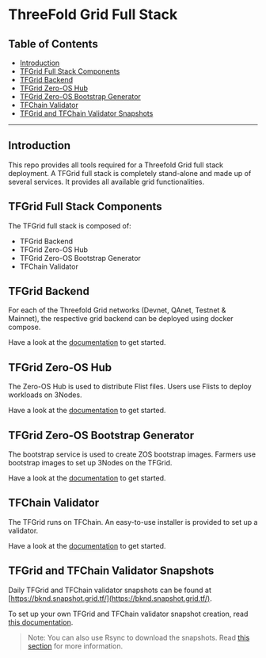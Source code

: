 <h1>ThreeFold Grid Full Stack</h1> 

<h2>Table of Contents</h2>

- [Introduction](#introduction)
- [TFGrid Full Stack Components](#tfgrid-full-stack-components)
- [TFGrid Backend](#tfgrid-backend)
- [TFGrid Zero-OS Hub](#tfgrid-zero-os-hub)
- [TFGrid Zero-OS Bootstrap Generator](#tfgrid-zero-os-bootstrap-generator)
- [TFChain Validator](#tfchain-validator)
- [TFGrid and TFChain Validator Snapshots](#tfgrid-and-tfchain-validator-snapshots)

---

## Introduction

This repo provides all tools required for a Threefold Grid full stack deployment. A TFGrid full stack is completely stand-alone and made up of several services. It provides all available grid functionalities.  

## TFGrid Full Stack Components

The TFGrid full stack is composed of:

- TFGrid Backend
- TFGrid Zero-OS Hub
- TFGrid Zero-OS Bootstrap Generator
- TFChain Validator

## TFGrid Backend

For each of the Threefold Grid networks (Devnet, QAnet, Testnet & Mainnet), the respective grid backend can be deployed using docker compose.

Have a look at the [documentation](./docker-compose/readme.md) to get started.

## TFGrid Zero-OS Hub

The Zero-OS Hub is used to distribute Flist files. Users use Flists to deploy workloads on 3Nodes.

Have a look at the [documentation](./grid-hub/readme.md) to get started.

## TFGrid Zero-OS Bootstrap Generator

The bootstrap service is used to create ZOS bootstrap images. Farmers use bootstrap images to set up 3Nodes on the TFGrid.

Have a look at the [documentation](./grid-hub/readme.md) to get started.

## TFChain Validator

The TFGrid runs on TFChain. An easy-to-use installer is provided to set up a validator.

Have a look at the [documentation](./tfchain-validator/readme.md) to get started.

## TFGrid and TFChain Validator Snapshots

Daily TFGrid and TFChain validator snapshots can be found at [https://bknd.snapshot.grid.tf/](https://bknd.snapshot.grid.tf/). 

To set up your own TFGrid and TFChain validator snapshot creation, read [this documentation](./grid-snapshots/readme.md).

> Note: You can also use Rsync to download the snapshots. Read [this section](./grid-snapshots/readme.md#threefold-public-rsync) for more information.